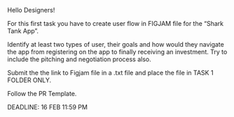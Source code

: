 Hello Designers!

For this first task you have to create user flow in FIGJAM file for the “Shark Tank App”. 

Identify at least two types of user, their goals and how would they navigate the app from registering on the app to finally receiving an investment. Try to include the pitching and negotiation process also.

Submit the the link to Figjam file in a .txt file and place the file in TASK 1 FOLDER ONLY.

Follow the PR Template.

DEADLINE: 16 FEB 11:59 PM
